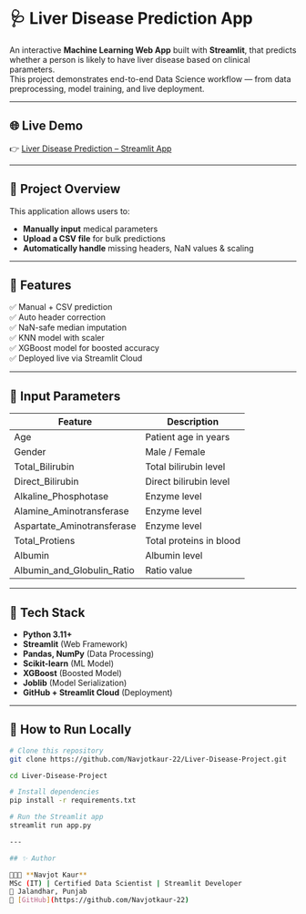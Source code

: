 # 🩺 Liver Disease Prediction App  

An interactive **Machine Learning Web App** built with **Streamlit**, that predicts whether a person is likely to have liver disease based on clinical parameters.  
This project demonstrates end-to-end Data Science workflow — from data preprocessing, model training, and live deployment.

---

## 🌐 Live Demo  
👉 [Liver Disease Prediction – Streamlit App](https://liver-disease-project-9gfszs3dclhwspmr6zedsb.streamlit.app/)

---

## 🧠 Project Overview  

This application allows users to:  
- **Manually input** medical parameters  
- **Upload a CSV file** for bulk predictions  
- **Automatically handle** missing headers, NaN values & scaling  

---

## 🧩 Features  
✅ Manual + CSV prediction  
✅ Auto header correction  
✅ NaN-safe median imputation  
✅ KNN model with scaler  
✅ XGBoost model for boosted accuracy  
✅ Deployed live via Streamlit Cloud  

---

## 🧮 Input Parameters  

| Feature | Description |
|----------|-------------|
| Age | Patient age in years |
| Gender | Male / Female |
| Total_Bilirubin | Total bilirubin level |
| Direct_Bilirubin | Direct bilirubin level |
| Alkaline_Phosphotase | Enzyme level |
| Alamine_Aminotransferase | Enzyme level |
| Aspartate_Aminotransferase | Enzyme level |
| Total_Protiens | Total proteins in blood |
| Albumin | Albumin level |
| Albumin_and_Globulin_Ratio | Ratio value |

---

## 🧰 Tech Stack  

- **Python 3.11+**  
- **Streamlit** (Web Framework)  
- **Pandas, NumPy** (Data Processing)  
- **Scikit-learn** (ML Model)  
- **XGBoost** (Boosted Model)  
- **Joblib** (Model Serialization)  
- **GitHub + Streamlit Cloud** (Deployment)

---

## 🚀 How to Run Locally  

```bash
# Clone this repository
git clone https://github.com/Navjotkaur-22/Liver-Disease-Project.git

cd Liver-Disease-Project

# Install dependencies
pip install -r requirements.txt

# Run the Streamlit app
streamlit run app.py

---

## ✨ Author  

👩🏻‍💻 **Navjot Kaur**  
MSc (IT) | Certified Data Scientist | Streamlit Developer  
📍 Jalandhar, Punjab  
💼 [GitHub](https://github.com/Navjotkaur-22)

